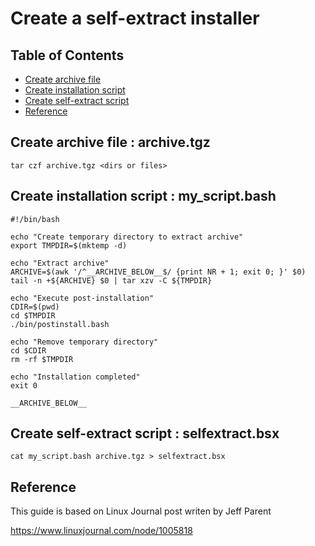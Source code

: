 # Create a self-extract installer

## Table of Contents
  - [Create archive file](#create-archive-file--archivetgz)
  - [Create installation script](#create-installation-script--my_scriptbash)
  - [Create self-extract script](#create-self-extract-script--selfextractbsx)
  - [Reference](#reference)

## Create archive file : archive.tgz

    tar czf archive.tgz <dirs or files>

## Create installation script : my_script.bash

    #!/bin/bash

    echo "Create temporary directory to extract archive"
    export TMPDIR=$(mktemp -d)
    
    echo "Extract archive"
    ARCHIVE=$(awk '/^__ARCHIVE_BELOW__$/ {print NR + 1; exit 0; }' $0)
    tail -n +${ARCHIVE} $0 | tar xzv -C ${TMPDIR}

    echo "Execute post-installation"
    CDIR=$(pwd)
    cd $TMPDIR
    ./bin/postinstall.bash

    echo "Remove temporary directory"
    cd $CDIR
    rm -rf $TMPDIR
    
    echo "Installation completed"
    exit 0

    __ARCHIVE_BELOW__
    
## Create self-extract script : selfextract.bsx

    cat my_script.bash archive.tgz > selfextract.bsx

## Reference

This guide is based on Linux Journal post writen by Jeff Parent

https://www.linuxjournal.com/node/1005818